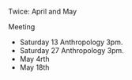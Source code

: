 Twice: 
April and May

Meeting 

- Saturday 13 Anthropology 3pm.
- Saturday 27 Anthropology 3pm.
- May 4rth
- May 18th